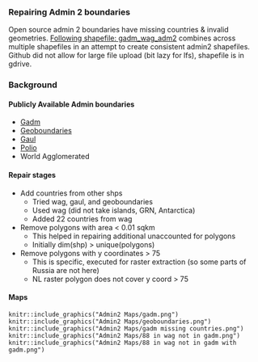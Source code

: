 
### Repairing Admin 2 boundaries
Open source admin 2 boundaries have missing countries & invalid geometries. [Following shapefile: gadm_wag_adm2](https://drive.google.com/drive/folders/1SVScz3jQImsQ666BulbUPu2QQdnaMZ5U?usp=sharing) combines across multiple shapefiles in an attempt to create consistent admin2 shapefiles.  Github did not allow for large file upload (bit lazy for lfs), shapefile is in gdrive.

### Background

#### Publicly Available Admin boundaries
* [Gadm](https://gadm.org/)
* [Geoboundaries](https://www.geoboundaries.org/downloadCGAZ.html)
* [Gaul](https://www.geoboundaries.org/downloadCGAZ.html)
* [Polio](https://polioboundaries-who.hub.arcgis.com/datasets/6b44e83b8efe45c89e22d2721ec824bb_4?geometry=157.500%2C-74.194%2C-157.500%2C78.781)
* World Agglomerated


#### Repair stages
* Add countries from other shps
  + Tried wag, gaul, and geoboundaries
  + Used wag (did not take islands, GRN, Antarctica)
  + Added 22 countries from wag
* Remove polygons with area < 0.01 sqkm
  + This helped in repairing additional unaccounted for polygons
  + Initially dim(shp) > unique(polygons)
* Remove polygons with y coordinates > 75
  + This is specific, executed for raster extraction (so some parts of Russia are not here)
  + NL raster polygon does not cover y coord > 75


#### Maps
```{r , echo=FALSE, fig.cap="Gloabl Admin Maps", out.width='70%',fig.align="center"}
knitr::include_graphics("Admin2 Maps/gadm.png")
knitr::include_graphics("Admin2 Maps/geoboundaries.png")
knitr::include_graphics("Admin2 Maps/gadm missing countries.png")
knitr::include_graphics("Admin2 Maps/88 in wag not in gadm.png")
knitr::include_graphics("Admin2 Maps/88 in wag not in gadm with gadm.png")

```
